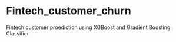 # Fintech_customer_churn
Fintech customer proediction using XGBoost and Gradient Boosting Classifier
